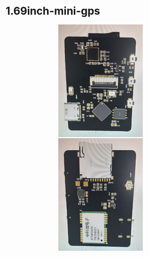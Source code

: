 # 1.69inch-mini-gps


<div align=center>
	<img src="https://github.com/myry07/1.69inch-mini-gps/blob/main/04.Fotos/1.jpg" width="225" height="300">
</div>

<div align=center>
	<img src="https://github.com/myry07/1.69inch-mini-gps/blob/main/04.Fotos/2.jpg" width="225" height="300">
</div>